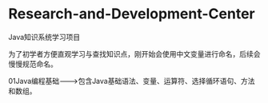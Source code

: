 # Research-and-Development-Center
Java知识系统学习项目

为了初学者方便直观学习与查找知识点，刚开始会使用中文变量进行命名，后续会慢慢规范命名。

01Java编程基础--->包含Java基础语法、变量、运算符、选择循环语句、方法和数组。
